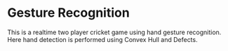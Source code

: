 # Gesture Recognition 

This is a realtime two player cricket game using hand gesture recognition. Here hand detection is performed using Convex Hull and Defects.  

